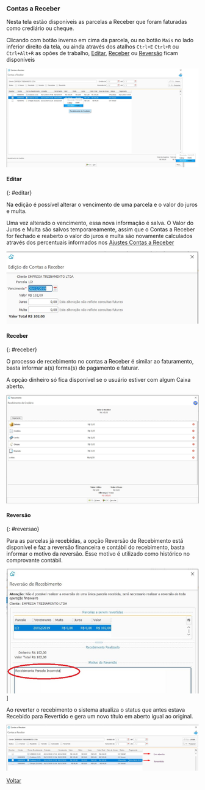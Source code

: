 ### Contas a Receber

Nesta tela estão disponíveis as parcelas a Receber que foram faturadas como crediário ou cheque.

Clicando com botão inverso em cima da parcela,  ou no botão `Mais` no lado inferior direito da tela, ou ainda através dos atalhos  `Ctrl+E` `Ctrl+R` ou `Ctrl+Alt+R` as opões de trabalho, [Editar](financeiro_contas_receber.md#editar), [Receber](financeiro_contas_receber.md#receber) ou [Reversão](financeiro_contas_receber.md#reversao) ficam disponíveis



![](images/financeiro_contas_receber.jpg)

#### Editar
{: #editar}


Na edição é possível alterar o vencimento de uma parcela e o valor do juros e multa. 

Uma vez alterado o vencimento, essa nova informação é salva. O Valor do Juros e Multa são salvos temporareamente, assim que o Contas a Receber for fechado e reaberto o valor do juros e multa são novamente calculados através dos percentuais informados nos [Ajustes Contas a Receber](ajustes_contas_receber.md)



![](images/financeiro_contas_receber.editar.jpg)



#### Receber
{: #receber}

O processo de recebimento no contas a Receber é similar ao faturamento, basta informar a(s) forma(s) de pagamento e faturar. 

A opção dinheiro só fica disponível se o usuário estiver com algum Caixa aberto.

![](images/financeiro_contas_receber_receber.jpg)



#### Reversão
{: #reversao}

Para as parcelas já recebidas, a opção Reversão de Recebimento está disponível e faz a reversão financeira e contábil do recebimento, basta informar o motivo da reversão. Esse motivo é utilizado como histórico no comprovante contábil.

![](images/financeiro_contas_receber_reversao.jpg)]



Ao reverter o recebimento o sistema atualiza o status que antes estava Recebido para Revertido e gera um novo título em aberto igual ao original.

![](images/financeiro_contas_receber_revertido.jpg)





[Voltar](financeiro.md#financeirocontasreceber)

